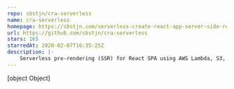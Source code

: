 ```yaml
---
repo: sbstjn/cra-serverless
name: cra-serverless
homepage: https://sbstjn.com/serverless-create-react-app-server-side-rendering-ssr-lamda.html
url: https://github.com/sbstjn/cra-serverless
stars: 165
starredAt: 2020-02-07T16:35:25Z
description: |-
    Serverless pre-rendering (SSR) for React SPA using AWS Lambda, S3, and CloudFront.
---
```


[object Object]
